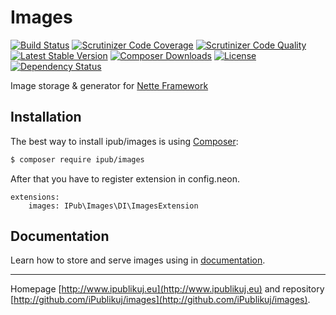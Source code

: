 # Images

[![Build Status](https://img.shields.io/travis/iPublikuj/images.svg?style=flat-square)](https://travis-ci.org/iPublikuj/images)
[![Scrutinizer Code Coverage](https://img.shields.io/scrutinizer/coverage/g/iPublikuj/images.svg?style=flat-square)](https://scrutinizer-ci.com/g/iPublikuj/images/?branch=master)
[![Scrutinizer Code Quality](https://img.shields.io/scrutinizer/g/iPublikuj/images.svg?style=flat-square)](https://scrutinizer-ci.com/g/iPublikuj/images/?branch=master)
[![Latest Stable Version](https://img.shields.io/packagist/v/ipub/images.svg?style=flat-square)](https://packagist.org/packages/ipub/images)
[![Composer Downloads](https://img.shields.io/packagist/dt/ipub/images.svg?style=flat-square)](https://packagist.org/packages/ipub/images)
[![License](https://img.shields.io/packagist/l/ipub/images.svg?style=flat-square)](https://packagist.org/packages/ipub/images)
[![Dependency Status](https://img.shields.io/versioneye/d/user/projects/56facf9135630e003e0a8beb.svg?style=flat-square)](https://www.versioneye.com/user/projects/56facf9135630e003e0a8beb)

Image storage & generator for [Nette Framework](http://nette.org/)

## Installation

The best way to install ipub/images is using  [Composer](http://getcomposer.org/):

```sh
$ composer require ipub/images
```

After that you have to register extension in config.neon.

```neon
extensions:
	images: IPub\Images\DI\ImagesExtension
```

## Documentation

Learn how to store and serve images using in [documentation](https://github.com/iPublikuj/images/blob/master/docs/en/index.md).

***
Homepage [http://www.ipublikuj.eu](http://www.ipublikuj.eu) and repository [http://github.com/iPublikuj/images](http://github.com/iPublikuj/images).
